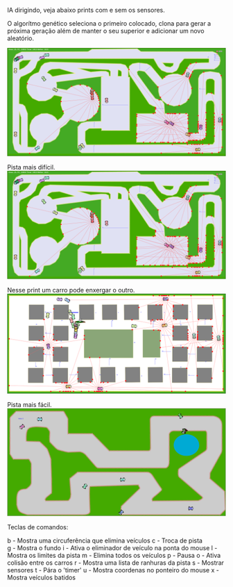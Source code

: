 IA dirigindo, veja abaixo prints com e sem os sensores.

O algorítmo genético seleciona o primeiro colocado, clona para gerar a próxima geração além de manter o seu superior e adicionar um novo aleatório.

[![IMAGE ALT TEXT HERE](src/assets/asset3.png)](https://youtu.be/-AE7YnHMn9E)

Pista mais difícil.
![Alt text](src/assets/asset3.png?raw=true "Print da pista")

Nesse print um carro pode enxergar o outro.
![Alt text](src/assets/asset4.png?raw=true "Print da pista")

Pista mais fácil.
![Alt text](src/assets/asset1.png?raw=true "Print da pista")

Teclas de comandos:

b - Mostra uma circuferência que elimina veículos
c - Troca de pista       
g - Mostra o fundo
i - Ativa o eliminador de veículo na ponta do mouse
l - Mostra os limites da pista
m - Elimina todos os veículos
p - Pausa
o - Ativa colisão entre os carros
r - Mostra uma lista de ranhuras da pista
s - Mostrar sensores
t - Pára o 'timer'
u - Mostra coordenas no ponteiro do mouse
x - Mostra veículos batidos
